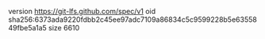 version https://git-lfs.github.com/spec/v1
oid sha256:6373ada9220fdbb2c45ee97adc7109a86834c5c9599228b5e6355849fbe5a1a5
size 6610
